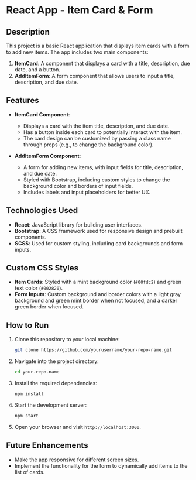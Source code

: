 
# React App - Item Card & Form

## Description

This project is a basic React application that displays item cards with a form to add new items. The app includes two main components:

1. **ItemCard**: A component that displays a card with a title, description, due date, and a button.
2. **AddItemForm**: A form component that allows users to input a title, description, and due date.

## Features

- **ItemCard Component**:
  - Displays a card with the item title, description, and due date.
  - Has a button inside each card to potentially interact with the item.
  - The card design can be customized by passing a class name through props (e.g., to change the background color).
  
- **AddItemForm Component**:
  - A form for adding new items, with input fields for title, description, and due date.
  - Styled with Bootstrap, including custom styles to change the background color and borders of input fields.
  - Includes labels and input placeholders for better UX.

## Technologies Used

- **React**: JavaScript library for building user interfaces.
- **Bootstrap**: A CSS framework used for responsive design and prebuilt components.
- **SCSS**: Used for custom styling, including card backgrounds and form inputs.
  
## Custom CSS Styles

- **Item Cards**: Styled with a mint background color (`#00fdc2`) and green text color (`#002820`).
- **Form Inputs**: Custom background and border colors with a light gray background and green mint border when not focused, and a darker green border when focused.
  
## How to Run

1. Clone this repository to your local machine:
   ```bash
   git clone https://github.com/yourusername/your-repo-name.git
   ```

2. Navigate into the project directory:
   ```bash
   cd your-repo-name
   ```

3. Install the required dependencies:
   ```bash
   npm install
   ```

4. Start the development server:
   ```bash
   npm start
   ```

5. Open your browser and visit `http://localhost:3000`.

## Future Enhancements

- Make the app responsive for different screen sizes.
- Implement the functionality for the form to dynamically add items to the list of cards.
